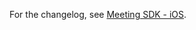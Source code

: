 For the changelog, see [Meeting SDK - iOS](https://devsupport.zoom.us/hc/en-us/sections/9481888523917-iOS).

